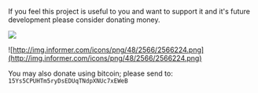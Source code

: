 If you feel this project is useful to you and want to support it and it's future development please consider donating money.


[![](https://www.paypal.com/en_US/i/btn/btn_donateCC_LG.gif)](https://www.paypal.com/cgi-bin/webscr?cmd=_donations&business=michael@lidgren.net&item_name=Lidgren+network+library)


![http://img.informer.com/icons/png/48/2566/2566224.png](http://img.informer.com/icons/png/48/2566/2566224.png)

You may also donate using bitcoin; please send to: `15Ys5CPUHTm5ryDsEDUqTNdpXNUc7xEWeB`